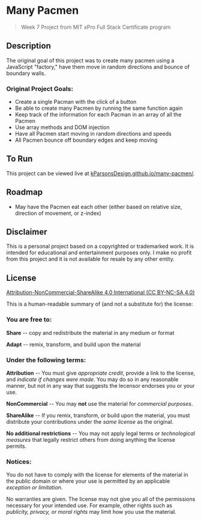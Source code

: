 # Many Pacmen
> Week 7 Project from MIT xPro Full Stack Certificate program



## Description 
The original goal of this project was to create many pacmen using a JavaScript "factory," have them move in random directions and bounce of boundary walls.

### Original Project Goals:
- Create a single Pacman with the click of a button
- Be able to create many Pacmen by running the same function again
- Keep track of the information for each Pacman in an array of all the Pacmen
- Use array methods and DOM injection
- Have all Pacmen start moving in random directions and speeds
- All Pacmen bounce off boundary edges and keep moving

<!-- From PacMan Repo Description -->
<!-- Update the following -->
<!-- ### Refactoring:
I am attempting to make this more like a PacMan game.
- Created my own svg image file(s) in Adobe Illustrator
- Use CSS properties to rotate and reverse the images as needed
  - This allows me to use only 2 images ("open" and "closed") for movement in all 4 directions
  - The original project used 4 separate png images to move PacMan in a horizontal direction only (moving right open and closed mouth, and moving left open and closed mouth).
- Start / Stop movement by space bar and button click
- Change direction by keyboard arrows and on-screen arrows
- Added vertical movement and boundary detection
- Added a Boundary box so PacMan stays inside the box and does not move to the edges of the screen
- Boundary edge redetection on window resize -->

## To Run
This project can be viewed live at [kParsonsDesign.github.io/many-pacmen/](https://kParsonsDesign.github.io/many-pacmen/).

## Roadmap
- May have the Pacmen eat each other (either based on relative size, direction of movement, or z-index)

## Disclaimer
This is a personal project based on a copyrighted or trademarked work. It is intended for educational and entertainment purposes only. I make no profit from this project and it is not available for resale by any other entity.

## License
[Attribution-NonCommercial-ShareAlike 4.0 International (CC BY-NC-SA 4.0)](https://github.com/kParsonsDesign/many-pacmen/blob/main/LICENSE)

This is a human-readable summary of (and not a substitute for) the license:

### You are free to:

**Share** -- copy and redistribute the material in any medium or format

**Adapt** -- remix, transform, and build upon the material

### Under the following terms:

**Attribution** -- You must give *appropriate credit*, provide a link to the license, and *indicate if changes were made*. You may do so in any reasonable manner, but not in any way that suggests the lecensor endorses you or your use.

**NonCommercial** -- You may **not** use the material for *commercial purposes*.

**ShareAlike** -- If you remix, transform, or build upon the material, you must distribute your contributions under the *same license* as the original.

**No additional restrictions** -- You may not apply legal terms or *technological measures* that legally restrict others from doing anything the license permits.

### Notices:

You do not have to comply with the license for elements of the material in the public domain or where your use is permitted by an applicable *exception or limitation*.

No warranties are given. The license may not give you all of the permissions necessary for your intended use. For example, other rights such as *publicity, privacy, or moral rights* may limit how you use the material.
